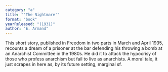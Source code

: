 ```yaml
---
category: "a"
title: "'The Nightmare'"
format: "book"
yearReleased: "(1931)"
author: "E. Armand"
---
```

This short story, published in Freedom in two parts in March and April 1935, recounts a dream of a prisoner at the bar defending his throwing a bomb at an Anarchist Committee in the 1980s. He did it to attack the hypocrisy of those who profess anarchism but fail to live as anarchists. A moral tale, it just scrapes in here as, by its future setting, marginal sf.
 